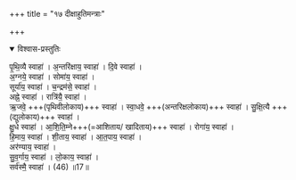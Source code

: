 +++
title = "१७ दीक्षाहुतिमन्त्राः"

+++

<details open><summary>विश्वास-प्रस्तुतिः</summary>

पृ॒थि॒व्यै स्वाहा॑ । अ॒न्तरि॑क्षाय॒ स्वाहा॑ । दि॒वे स्वाहा॑ ।  
अ॒ग्नये॒ स्वाहा॑ । सोमा॑य॒ स्वाहा॑ ।  
सूर्या॑य॒ स्वाहा॑ । च॒न्द्रम॑से॒ स्वाहा॑ ।  
अह्ने॒ स्वाहा॑ । रात्रि॑यै॒ स्वाहा॑ ।  
ऋ॒जवे॒ +++(पृथिवीलोकाय)+++ स्वाहा॑ । स्वा॒धवे॒ +++(अन्तरिक्षलोकाय)+++ स्वाहा॑ । सु॒क्षि॒त्यै +++(द्युलोकाय)+++ स्वाहा॑ ।  
क्षु॒धे स्वाहा॑ । आ॒शि॒ति॒म्ने+++(=आशिताय/ खादिताय)+++ स्वाहा॑ । रोगा॑य॒ स्वाहा॑ ।  
हि॒माय॒ स्वाहा॑ । शी॒ताय॒ स्वाहा॑ । आ॒त॒पाय॒ स्वाहा॑ ।  
अर॑ण्याय॒ स्वाहा॑ ।  
सु॒व॒र्गाय॒ स्वाहा॑ । लो॒काय॒ स्वाहा॑ ।  
सर्व॑स्मै॒ स्वाहा॑ । (46) ॥17॥  
</details>



